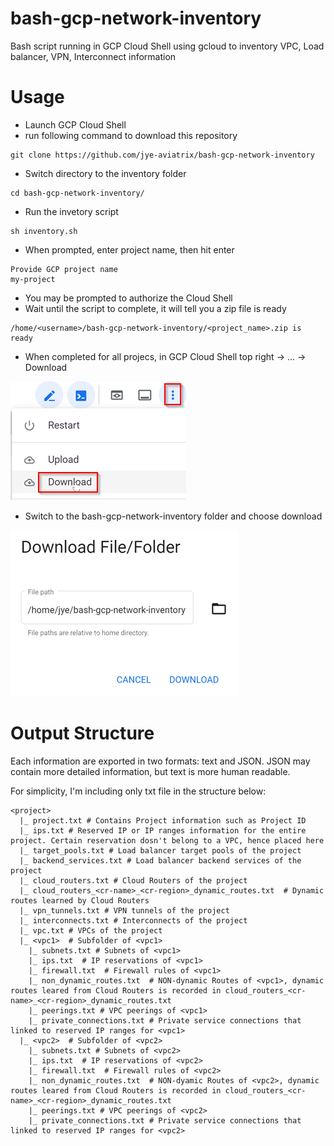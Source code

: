 # bash-gcp-network-inventory
Bash script running in GCP Cloud Shell using gcloud to inventory VPC, Load balancer, VPN, Interconnect information


# Usage
- Launch GCP Cloud Shell
- run following command to download this repository
```
git clone https://github.com/jye-aviatrix/bash-gcp-network-inventory
```
- Switch directory to the inventory folder
```
cd bash-gcp-network-inventory/
```
- Run the invetory script
```
sh inventory.sh
```
- When prompted, enter project name, then hit enter
```
Provide GCP project name
my-project
```
- You may be prompted to authorize the Cloud Shell
- Wait until the script to complete, it will tell you a zip file is ready
```
/home/<username>/bash-gcp-network-inventory/<project_name>.zip is ready
```
- When completed for all projecs, in GCP Cloud Shell top right -> ... -> Download

![](20230404114715.png)

- Switch to the bash-gcp-network-inventory folder and choose download

![](20230404114628.png)

# Output Structure
Each information are exported in two formats: text and JSON. JSON may contain more detailed information, but text is more human readable.

For simplicity, I'm including only txt file in the structure below:

```
<project>
  |_ project.txt # Contains Project information such as Project ID
  |_ ips.txt # Reserved IP or IP ranges information for the entire project. Certain reservation dosn't belong to a VPC, hence placed here
  |_ target_pools.txt # Load balancer target pools of the project
  |_ backend_services.txt # Load balancer backend services of the project
  |_ cloud_routers.txt # Cloud Routers of the project
  |_ cloud_routers_<cr-name>_<cr-region>_dynamic_routes.txt  # Dynamic routes learned by Cloud Routers
  |_ vpn_tunnels.txt # VPN tunnels of the project
  |_ interconnects.txt # Interconnects of the project
  |_ vpc.txt # VPCs of the project
  |_ <vpc1>  # Subfolder of <vpc1>
    |_ subnets.txt # Subnets of <vpc1>
    |_ ips.txt  # IP reservations of <vpc1>
    |_ firewall.txt  # Firewall rules of <vpc1>
    |_ non_dynamic_routes.txt  # NON-dynamic Routes of <vpc1>, dynamic routes leared from Cloud Routers is recorded in cloud_routers_<cr-name>_<cr-region>_dynamic_routes.txt
    |_ peerings.txt # VPC peerings of <vpc1>
    |_ private_connections.txt # Private service connections that linked to reserved IP ranges for <vpc1>
  |_ <vpc2>  # Subfolder of <vpc2>
    |_ subnets.txt # Subnets of <vpc2>
    |_ ips.txt  # IP reservations of <vpc2>
    |_ firewall.txt  # Firewall rules of <vpc2>
    |_ non_dynamic_routes.txt  # NON-dyamic Routes of <vpc2>, dynamic routes leared from Cloud Routers is recorded in cloud_routers_<cr-name>_<cr-region>_dynamic_routes.txt
    |_ peerings.txt # VPC peerings of <vpc2>
    |_ private_connections.txt # Private service connections that linked to reserved IP ranges for <vpc2>
```
